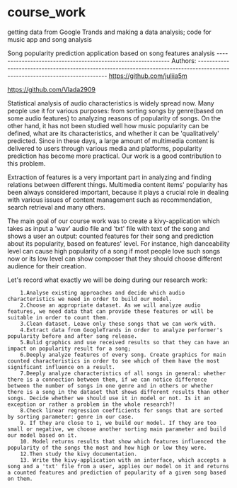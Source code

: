 # course_work
getting data from Google Trands and making a data analysis; code for music app and song analysis

Song popularity prediction application based on song features analysis -------------------------------------------------------------
Authors: ----------------------------------------------------------------------------------------------------------------------------
https://github.com/juliia5m 

https://github.com/Vlada2909

Statistical analysis of audio characteristics is widely spread now. Many people use it for various purposes: from sorting songs by genre(based on some audio features) to analyzing reasons of popularity of songs. On the other hand, it has not been studied well how music popularity can be defined, what are its characteristics, and whether it can be 'qualitatively' predicted. Since in these days, a large amount of multimedia content is delivered to users through various media and platforms, popularity prediction has become more practical. Our work is a good contribution to this problem.

Extraction of features is a very important part in analyzing and finding relations between different things. Multimedia content items' popularity has been always considered important, because it plays a crucial role in dealing with various issues of content management such as recommendation, search retrieval and many others. 

The main goal of our course work was to create a kivy-application which takes as input a 'wav' audio file and 'txt' file with text of the song and shows a user an output: counted features for their song and prediction about its popularity, based on features' level. For instance, high danceability level can cause high popularity of a song if most people love such songs now or its low level can show composer that they should choose different audience for their creation.

Let's record what exactly we will be doing during our research work:

        1.Analyse existing approaches and decide which audio characteristics we need in order to build our model.
        2.Choose an appropriate dataset. As we will analyze audio features, we need data that can provide these features or will be suitable in order to count them.
        3.Clean dataset. Leave only these songs that we can work with.
        4.Extract data from GoogleTrands in order to analyze performer's popularity before and after song release.
        5.Bulid graphics and use received results so that they can have an impact on popularity result for a song;
        6.Deeply analyze features of every song. Create graphics for main counted characteristics in order to see which of them have the most significant influence on a result. 
        7.Deeply analyze characteristics of all songs in general: whether there is a connection between them, if we can notice difference between the number of songs in one genre and in others or whether there is a song in the dataset that shows different results than other songs. Decide whether we should use it in model or not. Is it an exception or rather a problem in the whole research?! 
        8.Check linear regression coefficients for songs that are sorted by sorting parameter: genre in our case. 
        9. If they are close to 1, we build our model. If they are too small or negative, we choose another sorting main parameter and build our model based on it. 
        10. Model returns results that show which features influenced the popularity of the songs the most and how high or low they were. 
        12.Then study the kivy documentation. 
        13. Write the kivy-application with an interface, which accepts a song and a 'txt' file from a user, applies our model on it and returns a counted features and prediction of popularity of a given song based on them. 
        

 

